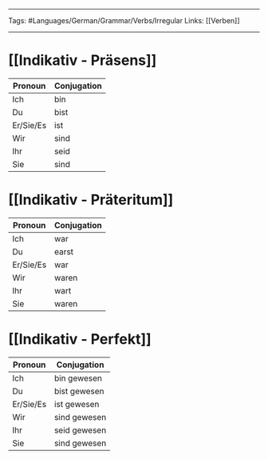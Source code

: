 ___
Tags: #Languages/German/Grammar/Verbs/Irregular 
Links: [[Verben]]
___
# [[Indikativ - Präsens]]
Pronoun|Conjugation
------------ | ------------
Ich | bin
Du | bist
Er/Sie/Es | ist
Wir | sind
Ihr | seid
Sie | sind


# [[Indikativ - Präteritum]]
Pronoun|Conjugation
------------ | ------------
Ich | war
Du | earst
Er/Sie/Es | war
Wir | waren
Ihr | wart
Sie | waren


# [[Indikativ - Perfekt]]
Pronoun|Conjugation
------------ | ------------
Ich | bin gewesen
Du | bist gewesen
Er/Sie/Es | ist gewesen
Wir | sind gewesen
Ihr | seid gewesen
Sie | sind gewesen